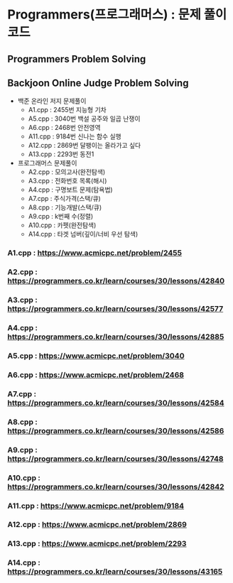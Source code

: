 # Programmers(프로그래머스) : 문제 풀이 코드 
## Programmers Problem Solving
## Backjoon Online Judge Problem Solving
* 백준 온라인 저지 문제풀이
  * A1.cpp : 2455번 지능형 기차
  * A5.cpp : 3040번 백설 공주와 일곱 난쟁이
  * A6.cpp : 2468번 안전영역
  * A11.cpp : 9184번 신나는 함수 실행
  * A12.cpp : 2869번 달팽이는 올라가고 싶다
  * A13.cpp : 2293번 동전1
* 프로그래머스 문제풀이
  * A2.cpp : 모의고사(완전탐색)
  * A3.cpp : 전화번호 목록(해시)
  * A4.cpp : 구명보트 문제(탐욕법)
  * A7.cpp : 주식가격(스택/큐)
  * A8.cpp : 기능개발(스택/큐)
  * A9.cpp : k번째 수(정렬)
  * A10.cpp : 카펫(완전탐색)
  * A14.cpp : 타겟 넘버(깊이/너비 우선 탐색)
### A1.cpp : https://www.acmicpc.net/problem/2455
### A2.cpp : https://programmers.co.kr/learn/courses/30/lessons/42840
### A3.cpp : https://programmers.co.kr/learn/courses/30/lessons/42577
### A4.cpp : https://programmers.co.kr/learn/courses/30/lessons/42885
### A5.cpp : https://www.acmicpc.net/problem/3040
### A6.cpp : https://www.acmicpc.net/problem/2468
### A7.cpp : https://programmers.co.kr/learn/courses/30/lessons/42584
### A8.cpp : https://programmers.co.kr/learn/courses/30/lessons/42586
### A9.cpp : https://programmers.co.kr/learn/courses/30/lessons/42748
### A10.cpp : https://programmers.co.kr/learn/courses/30/lessons/42842
### A11.cpp : https://www.acmicpc.net/problem/9184
### A12.cpp : https://www.acmicpc.net/problem/2869
### A13.cpp : https://www.acmicpc.net/problem/2293
### A14.cpp : https://programmers.co.kr/learn/courses/30/lessons/43165







